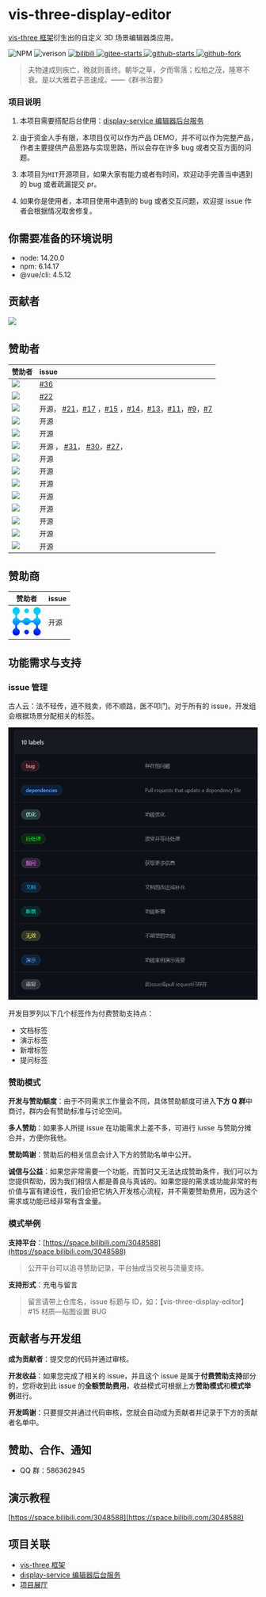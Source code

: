 # vis-three-display-editor

[vis-three 框架](https://github.com/Shiotsukikaedesari/vis-three)衍生出的自定义 3D 场景编辑器类应用。

<p>
  <img alt="NPM" src="https://img.shields.io/badge/license-MIT-blue">
  <img alt="verison" src="https://img.shields.io/badge/version-0.6.0-light">
  <a target="_black" href="https://space.bilibili.com/3048588">
    <img alt="bilibili" src="https://img.shields.io/badge/dynamic/json?url=https%3A%2F%2Fapi.swo.moe%2Fstats%2Fbilibili%2F3048588&query=count&color=282c34&label=bilibili&labelColor=FE7398&logo=data%3Aimage%2Fpng%3Bbase64%2CiVBORw0KGgoAAAANSUhEUgAAAGAAAABgCAYAAADimHc4AAAD7ElEQVR4nO2dW9WrMBCFK6ESkFAJSKiESqgEHCABCZWAhEpAAhL2ecik5dDc%2FpXLBDLfWnlqy0xmJ5BMQnq5CIIgCIIgCIIgCIIgCEIBAHQAemYfrgCunD6wAKAHsEKxALgx+bCQD8%2FS9tmgVqeDr1lLigDgZvDhXso+K9TyTBQRwRJ8AHjntl0Flh5QRAQK%2FmKxPeayWx2OXpBNBKiHvi34b7T2MC4pAvW6twR%2FRwkRKPizBN8CgEcuESj4Lwm+BwBjahEk+H8EwJRKhOaCDzW8e1JLfkUUH1NgmR3XmHffHR1l+72BSs8d7w8U+JDAnZERQMcV+CtUi7dNqFqibB4J7vtrq7xKCuAasbTMXCL4T+5aVk6+2xHUrWdhruAR6HIJcOeu2UHI8zyAe2ytWfEdWz9PVvQ8YAmIQ5dDAB9LFsMVAv8oMO2zAGrC5WNIarRiAuKR9jYEd9pY08aa6uUzIHGRdkgKd8pY0yc1WjEBAqypDYoAG0QAZkQAZkQAZkQAZk4vANQenjsSzS3I%2FwcSbXU5jQBUkRtdf4Rar90v8kSv3+I3ffCCSpk8I%2Fw+lgDkdI%2Fv2rEp2CaiWm1AsDQLlDAD+dlFXLMeAaCSeLZdaSFE5VUQNot38cKuEeBgAsSuG0flVZBmEanbXfNQAsS0fgBYIn2fIu3%2FBBMHEyBmDXlFfA8IzeHb+Ems4WAChKykrVA9ZfsQTL57jXzRg4A5wC%2FA8N4ADiZAZwm2XjW75Qh2KOTfA0p4kygPw28OJcCVgn3nDnYo2EwEYRgGH0qAMyICMCMCMCMCMCMCMCMCMCMCfP3qwHDOQ4AAUekTk8FaBRihJnZdYbvtCGC7LvmkM63GjVDINPFrQgCq5ETXfmMzI90FXzPvfqt7x4rEu%2FZaEcCUxFvgz2zO+BUn6UkoaEEAsptiMSX5e8FoRYCN7cVgb4Vq7U%2FH50Pq4JNP7Qiw8UFnJwcK+tXy+Wj6PLEvPgHSHv5UgwA1IQIwwyFAyLJin9RoxYgAzAQIkPwNmf26busC+OIx5TDqo5nDT+F%2FSS%2F9CYzwb+No49zNy2evkYv0LywGGAXUvp6eSneycqOic0w20k7CNgKE7jJunSGLACTCxF27ylmQc98T5MQUH49swd+I0HPXslLKnT0N+wnkrTKi9JZL%2FL9i1SorMmdeQ4TQQ7OFMxIMzGD45w8nUL1im7efENZLJpgPSw0pfz0cdt4U3230Td%2FTvx2R6d2FrHhEWLkq5PELOMsRPHCPnAZGv1xJteL7jbJiaW3sB2nDvPC%2FosSYvjRQz4cJ6n7KO3rYQL7M+L6nVtfDVRAEQRAEQRAEQRAEIZ5%2FSAXmdfXaoQsAAAAASUVORK5CYII%3D&cacheSeconds=3600">
  </a>
  <a target="_black" href="https://gitee.com/Shiotsukikaedesari/three-vis-display-editor">
    <img src="https://gitee.com/Shiotsukikaedesari/three-vis-display-editor/badge/star.svg?theme=dark" alt="gitee-starts" />
  </a>
  <a target="_black" href="https://github.com/Shiotsukikaedesari/vis-three">
    <img alt="github-starts" src="https://img.shields.io/github/stars/Shiotsukikaedesari/three-vis-display-editor?style=social">
  </a>
  <a target="_black" href="https://github.com/Shiotsukikaedesari/vis-three">
    <img alt="github-fork" src="https://img.shields.io/github/forks/Shiotsukikaedesari/three-vis-display-editor?style=social">
  </a>
</p>

> 夫物速成则疾亡，晚就则善终。朝华之草，夕而零落；松柏之茂，隆寒不衰。是以大雅君子恶速成。——《群书治要》

### 项目说明

1. 本项目需要搭配后台使用：[display-service 编辑器后台服务](https://github.com/Shiotsukikaedesari/display-service)

2. 由于资金人手有限，本项目仅可以作为产品 DEMO，并不可以作为完整产品，作者主要提供产品思路与实现思路，所以会存在许多 bug 或者交互方面的问题。

3. 本项目为`MIT`开源项目，如果大家有能力或者有时间，欢迎动手完善当中遇到的 bug 或者疏漏提交 pr。

4. 如果你是使用者，本项目使用中遇到的 bug 或者交互问题，欢迎提 issue 作者会根据情况取舍修复。

## 你需要准备的环境说明

- node: 14.20.0
- npm: 6.14.17
- @vue/cli: 4.5.12

## 贡献者

<a href="https://github.com/Shiotsukikaedesari/three-vis-display-editor/graphs/contributors">
  <img src="https://contrib.rocks/image?repo=Shiotsukikaedesari/three-vis-display-editor" />
</a>

## 赞助者

| 赞助者                                                                                                                                                          | issue                                                                                                                                                                                                                                                                                                                                                                                                                                                                                                                                                                                                                                                                         |
| --------------------------------------------------------------------------------------------------------------------------------------------------------------- | :---------------------------------------------------------------------------------------------------------------------------------------------------------------------------------------------------------------------------------------------------------------------------------------------------------------------------------------------------------------------------------------------------------------------------------------------------------------------------------------------------------------------------------------------------------------------------------------------------------------------------------------------------------------------------- |
| <a href="https://space.bilibili.com/396254363/"><img src="https://i2.hdslb.com/bfs/face/3b4963f83da8bd5727d384ac48b028c7566a3070.jpg@60w_60h_1c_1s.webp" /></a> | [#36](https://github.com/Shiotsukikaedesari/three-vis-display-editor/issues/36)                                                                                                                                                                                                                                                                                                                                                                                                                                                                                                                                                                                               |
| <a href="https://space.bilibili.com/480597690/"><img src="https://i0.hdslb.com/bfs/face/member/noface.jpg@60w_60h_1c_1s.webp" /></a>                            | [#22](https://github.com/Shiotsukikaedesari/three-vis-display-editor/issues/22)                                                                                                                                                                                                                                                                                                                                                                                                                                                                                                                                                                                               |
| <a href="https://space.bilibili.com/581519199"><img src="https://i0.hdslb.com/bfs/face/61b6e85db9f26e305283e32d5be7a43a0a3319b9.jpg@60w_60h_1c_1s.webp" /></a>  | 开源， [#21](https://github.com/Shiotsukikaedesari/three-vis-display-editor/issues/21)，[#17](https://github.com/Shiotsukikaedesari/three-vis-display-editor/issues/17) ，[#15](https://github.com/Shiotsukikaedesari/three-vis-display-editor/issues/15) ，[#14](https://github.com/Shiotsukikaedesari/three-vis-display-editor/issues/14)，[#13](https://github.com/Shiotsukikaedesari/three-vis-display-editor/issues/13)，[#11](https://github.com/Shiotsukikaedesari/three-vis-display-editor/issues/13)，[#9](https://github.com/Shiotsukikaedesari/three-vis-display-editor/issues/13)，[#7](https://github.com/Shiotsukikaedesari/three-vis-display-editor/issues/13) |
| <a href="https://space.bilibili.com/355100720"><img src="https://i0.hdslb.com/bfs/face/member/noface.jpg@60w_60h_1c_1s.webp" /></a>                             | 开源                                                                                                                                                                                                                                                                                                                                                                                                                                                                                                                                                                                                                                                                          |
| <a href="https://space.bilibili.com/9056896"><img src="https://i1.hdslb.com/bfs/face/1e250d4d02d7bca230cbcde99be3f4a5dbb9b3ee.jpg@60w_60h_1c_1s.webp" /></a>    | 开源                                                                                                                                                                                                                                                                                                                                                                                                                                                                                                                                                                                                                                                                          |
| <a href="https://space.bilibili.com/138522983"><img src="https://i2.hdslb.com/bfs/face/8e92bcd280d12de7025a023548fc1636753dcb6e.jpg@60w_60h_1c_1s.webp" /></a>  | 开源 ， [#31](https://github.com/Shiotsukikaedesari/three-vis-display-editor/issues/31)， [#30](https://github.com/Shiotsukikaedesari/three-vis-display-editor/issues/30)，[#27](https://github.com/Shiotsukikaedesari/three-vis-display-editor/issues/27)，                                                                                                                                                                                                                                                                                                                                                                                                                  |
| <a href="https://space.bilibili.com/318870619"><img src="https://i1.hdslb.com/bfs/face/5820ce47b61cc7f1ea4e383139b9030a98d81dc6.jpg@60w_60h_1c_1s.webp" /></a>  | 开源                                                                                                                                                                                                                                                                                                                                                                                                                                                                                                                                                                                                                                                                          |
| <a href="https://space.bilibili.com/13654749"><img src="https://i1.hdslb.com/bfs/face/124dc5322efe5644366622c25e3a02f2c07ea499.jpg@60w_60h_1c_1s.webp" /></a>   | 开源                                                                                                                                                                                                                                                                                                                                                                                                                                                                                                                                                                                                                                                                          |
| <a href="https://space.bilibili.com/7311750"><img src="https://i0.hdslb.com/bfs/face/94ad232ecb3b09b4c39ccad1fe5d1d7c613035e8.jpg@60w_60h_1c_1s.webp" /></a>    | 开源                                                                                                                                                                                                                                                                                                                                                                                                                                                                                                                                                                                                                                                                          |
| <a href="https://space.bilibili.com/281443965/"><img src="https://i0.hdslb.com/bfs/face/member/noface.jpg@60w_60h_1c_1s.webp" /></a>                            | 开源                                                                                                                                                                                                                                                                                                                                                                                                                                                                                                                                                                                                                                                                          |
| <a href="https://space.bilibili.com/17754951/"><img src="https://i0.hdslb.com/bfs/face/17b0b31276688459ca282b9715fd9e14a1106dc5.jpg@60w_60h_1c_1s.webp" /></a>  | 开源                                                                                                                                                                                                                                                                                                                                                                                                                                                                                                                                                                                                                                                                          |
| <a href="https://space.bilibili.com/74065255/"><img src="https://i1.hdslb.com/bfs/face/68f94c9679b4c493f9299969b7ea96026791ca1d.jpg@60w_60h_1c_1s.webp" /></a>  | 开源                                                                                                                                                                                                                                                                                                                                                                                                                                                                                                                                                                                                                                                                          |
| <a href="https://space.bilibili.com/18049804/"><img src="https://i0.hdslb.com/bfs/face/2b61badc68badf0d6fcad87302be14c33e762937.jpg@60w_60h_1c_1s.webp" /></a>  | 开源                                                                                                                                                                                                                                                                                                                                                                                                                                                                                                                                                                                                                                                                          |
| <a href="https://space.bilibili.com/15668000/"><img src="https://i2.hdslb.com/bfs/face/ca2e1e6e0a334dc28269e3982e8a60f69abfa64e.jpg@60w_60h_1c_1s.webp" /></a>  | 开源                                                                                                                                                                                                                                                                                                                                                                                                                                                                                                                                                                                                                                                                          |

## 赞助商

| 赞助者                                                                                                           | issue |
| ---------------------------------------------------------------------------------------------------------------- | :---- |
| <a href="https://www.fanvfx.com.cn/#/"><img src="/readme/sponser/huanjie.png" width="60px" height="60px"  /></a> | 开源  |

## 功能需求与支持

### issue 管理

古人云：法不轻传，道不贱卖，师不顺路，医不叩门。对于所有的 issue，开发组会根据场景分配相关的标签。

<img src="/readme/github-label.png" height=550>

开发目罗列以下几个标签作为付费赞助支持点：

- 文档标签
- 演示标签
- 新增标签
- 提问标签

### 赞助模式

**开发与赞助额度**：由于不同需求工作量会不同，具体赞助额度可进入**下方 Q 群**中商讨，群内会有赞助标准与讨论空间。

**多人赞助**：如果多人所提 issue 在功能需求上差不多，可进行 iusse 与赞助分摊合并，方便你我他。

**赞助鸣谢**：赞助后的相关信息会计入下方的赞助名单中公开。

**诚信与公益**：如果您非常需要一个功能，而暂时又无法达成赞助条件，我们可以为您提供帮助，因为我们相信人都是善良与真诚的。如果您提的需求或功能非常的有价值与富有建设性，我们会把它纳入开发核心流程，并不需要赞助费用，因为这个需求或功能已经非常有含金量。

### 模式举例

**支持平台**：[https://space.bilibili.com/3048588](https://space.bilibili.com/3048588)

> 公开平台可以追寻赞助记录，平台抽成当交税与流量支持。

**支持形式**：充电与留言

> 留言请带上仓库名，issue 标题与 ID，如：【vis-three-display-editor】#15 材质—贴图设置 BUG

## 贡献者与开发组

**成为贡献者**：提交您的代码并通过审核。

**开发收益**：如果您完成了相关的 issue，并且这个 issue 是属于**付费赞助支持**部分的，您将收到此 issue 的**全额赞助费用**，收益模式可根据上方**赞助模式**和**模式举例**进行。

**开发鸣谢**：只要提交并通过代码审核，您就会自动成为贡献者并记录于下方的贡献者名单中。

## 赞助、合作、通知

- QQ 群：586362945

## 演示教程

[https://space.bilibili.com/3048588](https://space.bilibili.com/3048588)

## 项目关联

- [vis-three 框架](https://github.com/Shiotsukikaedesari/vis-three)
- [display-service 编辑器后台服务](https://github.com/Shiotsukikaedesari/display-service)
- [项目展厅](https://github.com/Shiotsukikaedesari/vis-three-exhibition-hall)
